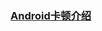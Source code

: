 ### [Android卡顿介绍](https://github.com/ningbaoqi/PerformanceOptimization/blob/master/README-kadun.md)
